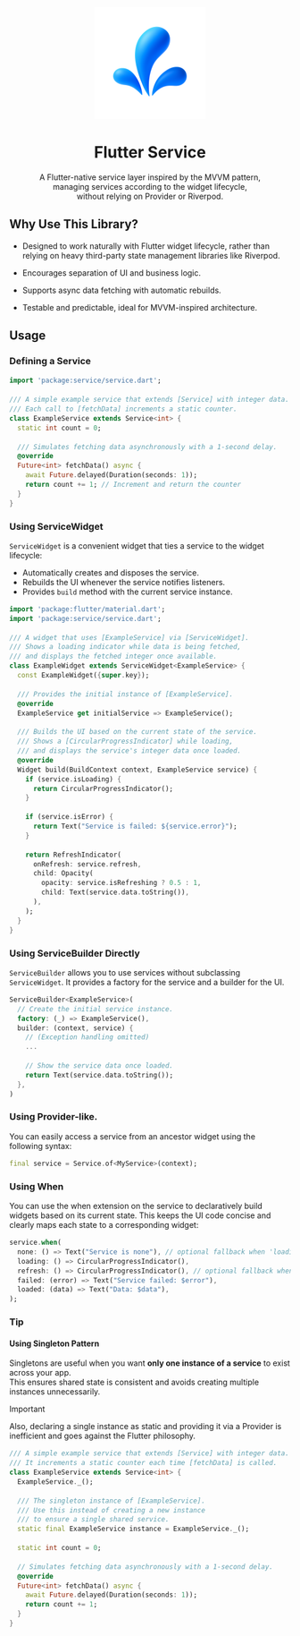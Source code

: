 <div align="center">
    <img width="200px" src="https://github.com/flutter-service/service/raw/refs/heads/main/image/logo.png">
    <h1>Flutter Service</h1>
    <p>
        A Flutter-native service layer inspired by the MVVM pattern,<br>
        managing services according to the widget lifecycle,<br>
        without relying on Provider or Riverpod.
    </p>
</div>

## Why Use This Library?
- Designed to work naturally with Flutter widget lifecycle, rather than relying on heavy third-party state management libraries like Riverpod.

- Encourages separation of UI and business logic.

- Supports async data fetching with automatic rebuilds.

- Testable and predictable, ideal for MVVM-inspired architecture.

## Usage

### Defining a Service

```dart
import 'package:service/service.dart';

/// A simple example service that extends [Service] with integer data.
/// Each call to [fetchData] increments a static counter.
class ExampleService extends Service<int> {
  static int count = 0;

  /// Simulates fetching data asynchronously with a 1-second delay.
  @override
  Future<int> fetchData() async {
    await Future.delayed(Duration(seconds: 1));
    return count += 1; // Increment and return the counter
  }
}
```

### Using ServiceWidget

`ServiceWidget` is a convenient widget that ties a service to the widget lifecycle:

* Automatically creates and disposes the service.
* Rebuilds the UI whenever the service notifies listeners.
* Provides `build` method with the current service instance.

```dart
import 'package:flutter/material.dart';
import 'package:service/service.dart';

/// A widget that uses [ExampleService] via [ServiceWidget].
/// Shows a loading indicator while data is being fetched,
/// and displays the fetched integer once available.
class ExampleWidget extends ServiceWidget<ExampleService> {
  const ExampleWidget({super.key});

  /// Provides the initial instance of [ExampleService].
  @override
  ExampleService get initialService => ExampleService();

  /// Builds the UI based on the current state of the service.
  /// Shows a [CircularProgressIndicator] while loading,
  /// and displays the service's integer data once loaded.
  @override
  Widget build(BuildContext context, ExampleService service) {
    if (service.isLoading) {
      return CircularProgressIndicator();
    }

    if (service.isError) {
      return Text("Service is failed: ${service.error}");
    }

    return RefreshIndicator(
      onRefresh: service.refresh,
      child: Opacity(
        opacity: service.isRefreshing ? 0.5 : 1,
        child: Text(service.data.toString()),
      ),
    );
  }
}
```

### Using ServiceBuilder Directly

`ServiceBuilder` allows you to use services without subclassing `ServiceWidget`.
It provides a factory for the service and a builder for the UI.

```dart
ServiceBuilder<ExampleService>(
  // Create the initial service instance.
  factory: (_) => ExampleService(),
  builder: (context, service) {
    // (Exception handling omitted)
    ...

    // Show the service data once loaded.
    return Text(service.data.toString());
  },
)
```

### Using Provider-like.
You can easily access a service from an ancestor widget using the following syntax:

```dart
final service = Service.of<MyService>(context);
```

### Using When
You can use the when extension on the service to declaratively build widgets based on its current state.
This keeps the UI code concise and clearly maps each state to a corresponding widget:

```dart
service.when(
  none: () => Text("Service is none"), // optional fallback when 'loading'
  loading: () => CircularProgressIndicator(),
  refresh: () => CircularProgressIndicator(), // optional fallback when 'loaded'
  failed: (error) => Text("Service failed: $error"),
  loaded: (data) => Text("Data: $data"),
);
```

### Tip

#### Using Singleton Pattern
Singletons are useful when you want **only one instance of a service** to exist across your app.  
This ensures shared state is consistent and avoids creating multiple instances unnecessarily.  

> [!IMPORTANT]
> Also, declaring a single instance as static and providing it via a Provider is inefficient and goes against the Flutter philosophy.

```dart
/// A simple example service that extends [Service] with integer data.
/// It increments a static counter each time [fetchData] is called.
class ExampleService extends Service<int> {
  ExampleService._();

  /// The singleton instance of [ExampleService].
  /// Use this instead of creating a new instance
  /// to ensure a single shared service.
  static final ExampleService instance = ExampleService._();

  static int count = 0;

  // Simulates fetching data asynchronously with a 1-second delay.
  @override
  Future<int> fetchData() async {
    await Future.delayed(Duration(seconds: 1));
    return count += 1;
  }
}
```
